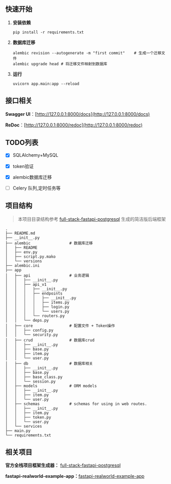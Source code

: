 


## 快速开始

1. **安装依赖**

   ```shell
   pip install -r requirements.txt
   ```

2. **数据库迁移**

   ```shell
   alembic revision --autogenerate -m "first commit"	# 生成一个迁移文件
   alembic upgrade head	# 将迁移文件映射到数据库
   ```

3. **运行**

   ```shell
   uvicorn app.main:app --reload
   ```


## 接口相关

**Swagger UI**：[http://127.0.0.1:8000/docs](http://127.0.0.1:8000/docs)

**ReDoc**：[http://127.0.0.1:8000/redoc](http://127.0.0.1:8000/redoc)


## TODO列表
- [x] SQLAlchemy+MySQL
- [x] token验证
- [x] alembic数据库迁移
- [ ] Celery 队列,定时任务等


## 项目结构

> 本项目目录结构参考 [full-stack-fastapi-postgresql](https://github.com/tiangolo/full-stack-fastapi-postgresql) 生成的简洁版后端框架

```shell
.
├── README.md
├── __init__.py
├── alembic					# 数据库迁移
│   ├── README
│   ├── env.py
│   ├── script.py.mako
│   └── versions
├── alembic.ini
├── app
│   ├── api					# 业务逻辑
│   │   ├── __init__.py
│   │   ├── api_v1
│   │   │   ├── __init__.py
│   │   │   ├── endpoints
│   │   │   │   ├── __init__.py
│   │   │   │   ├── items.py
│   │   │   │   ├── login.py
│   │   │   │   └── users.py
│   │   │   └── routers.py
│   │   └── deps.py
│   ├── core				# 配置文件 + Token操作
│   │   ├── config.py
│   │   └── security.py
│   ├── crud				# 数据库crud
│   │   ├── __init__.py
│   │   ├── base.py
│   │   ├── item.py
│   │   └── user.py
│   ├── db					# 数据库相关
│   │   ├── __init__.py
│   │   ├── base.py
│   │   ├── base_class.py
│   │   └── session.py
│   ├── models				# ORM models
│   │   ├── __init__.py
│   │   ├── item.py
│   │   └── user.py
│   ├── schemas				# schemas for using in web routes.
│   │   ├── __init__.py
│   │   ├── item.py
│   │   ├── token.py
│   │   └── user.py
│   └── services
├── main.py
└── requirements.txt
```


## 相关项目

**官方全栈项目框架生成器：** [full-stack-fastapi-postgresql](https://github.com/tiangolo/full-stack-fastapi-postgresql)

**fastapi-realworld-example-app：**[fastapi-realworld-example-app](https://github.com/nsidnev/fastapi-realworld-example-app)

